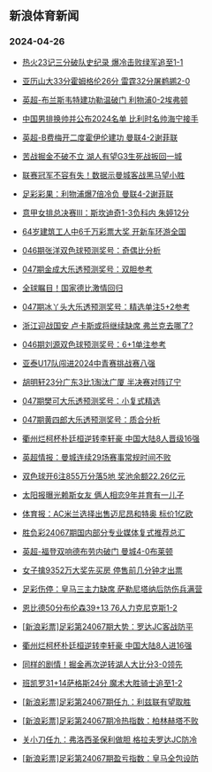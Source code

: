 ## 新浪体育新闻 
### 2024-04-26

+ [热火23记三分破队史纪录 爆冷击败绿军追至1-1](https://sports.sina.com.cn/basketball/nba/2024-04-25/doc-inasziaa6118090.shtml)

+ [亚历山大33分霍姆格伦26分 雷霆32分屠鹈鹕2-0](https://sports.sina.com.cn/basketball/nba/2024-04-25/doc-inasziaa6146630.shtml)

+ [英超-布兰斯韦特建功勒温破门 利物浦0-2埃弗顿](https://sports.sina.com.cn/g/pl/2024-04-25/doc-inaszaue7746282.shtml)

+ [中国男排换帅并公布2024名单 比利时名帅海宁接手](https://sports.sina.com.cn/others/volleyball/2024-04-25/doc-inaszaue6233027.shtml)

+ [英超-B费梅开二度霍伊伦建功 曼联4-2谢菲联](https://sports.sina.com.cn/g/pl/2024-04-25/doc-inaszaue6197879.shtml)

+ [苦战掘金不破不立 湖人有望G3生死战扳回一城](https://sports.sina.com.cn/l/2024-04-25/doc-inasztrw7489901.shtml)

+ [联赛冠军不容有失！数据示曼城客战黑马望小胜](https://sports.sina.com.cn/l/2024-04-25/doc-inasywnh7863526.shtml)

+ [足彩彩果：利物浦爆7倍冷负 曼联4-2谢菲联](https://sports.sina.com.cn/l/2024-04-25/doc-inasywnh7865623.shtml)

+ [意甲女排总决赛III：斯坎迪奇1-3负科内 朱婷12分](https://sports.sina.com.cn/others/volleyball/2024-04-25/doc-inasywnh7855843.shtml)

+ [64岁建筑工人中6千万彩票大奖 开新车环游全国](https://sports.sina.com.cn/l/2024-04-25/doc-inasywnh6312084.shtml)

+ [046期张洋双色球预测奖号：奇偶比分析](https://sports.sina.com.cn/l/2024-04-25/doc-inasziaa6124311.shtml)

+ [047期金成大乐透预测奖号：双胆参考](https://sports.sina.com.cn/l/2024-04-25/doc-inaszpiy6046827.shtml)

+ [全球瞩目！国家德比激情回归](https://sports.sina.com.cn/g/laliga/2024-04-25/doc-inaszxxu7454029.shtml)

+ [047期冰丫头大乐透预测奖号：精选单注5+2参考](https://sports.sina.com.cn/l/2024-04-25/doc-inaszpiy6044016.shtml)

+ [浙江迎战国安 卢卡斯或将继续缺席 弗兰克去哪了?](https://sports.sina.com.cn/china/2024-04-25/doc-inaszxxu5886933.shtml)

+ [046期刘源双色球预测奖号：6+1单注参考](https://sports.sina.com.cn/l/2024-04-25/doc-inasziaa6121238.shtml)

+ [亚泰U17队闯进2024中青赛挑战赛八强](https://sports.sina.com.cn/china/2024-04-25/doc-inaszaue6228120.shtml)

+ [胡明轩23分广东3比1淘汰广厦 半决赛对阵辽宁](https://sports.sina.com.cn/basketball/cba/2024-04-25/doc-inatakpq5743224.shtml)

+ [047期樊可大乐透预测奖号：小复式精选](https://sports.sina.com.cn/l/2024-04-25/doc-inaszpiy6045779.shtml)

+ [047期黄四郎大乐透预测奖号：质合分析](https://sports.sina.com.cn/l/2024-04-25/doc-inaszpiy6046696.shtml)

+ [衢州烂柯杯朴廷桓逆转李轩豪 中国大陆8人晋级16强](https://sports.sina.com.cn/go/2024-04-25/doc-inaszxxu7480223.shtml)

+ [英超情报：曼城连续29场赛事常规时间不败](https://sports.sina.com.cn/l/2024-04-25/doc-inasziaa7662682.shtml)

+ [双色球开6注855万分落5地 奖池余额22.26亿元](https://sports.sina.com.cn/l/2024-04-25/doc-inatakpq7293006.shtml)

+ [太阳报曝光赖斯女友 俩人相恋9年并育有一儿子](https://sports.sina.com.cn/g/pl/2024-04-25/doc-inasztrw5997499.shtml)

+ [体育报：AC米兰选择出售迈尼昂和特奥 标价1亿欧](https://sports.sina.com.cn/g/seriea/2024-04-25/doc-inasztrw5958027.shtml)

+ [胜负彩24067期国内部分专业媒体复式推荐总汇](https://sports.sina.com.cn/l/2024-04-25/doc-inaszaue7766779.shtml)

+ [英超-福登双响德布劳内破门 曼城4-0布莱顿](https://sports.sina.com.cn/g/pl/2024-04-26/doc-inatcfte6978533.shtml)

+ [女子擒9352万大奖先买房 停售前几分钟才出票](https://sports.sina.com.cn/l/2024-04-26/doc-inatcfte5414988.shtml)

+ [足彩伤停：皇马三主力缺席 萨勒尼塔纳后防伤兵满营](https://sports.sina.com.cn/l/2024-04-25/doc-inasztrw5984784.shtml)

+ [恩比德50分布伦森39+13 76人力克尼克斯1-2](https://sports.sina.com.cn/basketball/nba/2024-04-26/doc-inatcmza5371652.shtml)

+ [[新浪彩票]足彩第24067期大势：罗达JC客战防平](https://sports.sina.com.cn/l/2024-04-26/doc-inatcfte6970389.shtml)

+ [衢州烂柯杯朴廷桓逆转李轩豪 中国大陆8人进16强](https://sports.sina.com.cn/go/2024-04-25/doc-inaszxxu7480223.shtml)

+ [同样的剧情！掘金再次逆转湖人大比分3-0领先](https://sports.sina.com.cn/basketball/nba/2024-04-26/doc-inatcshy6830509.shtml)

+ [班凯罗31+14萨格斯24分 魔术大胜骑士追至1-2](https://sports.sina.com.cn/basketball/nba/2024-04-26/doc-inatcmza5374242.shtml)

+ [[新浪彩票]足彩第24067期任九：利兹联有望取胜](https://sports.sina.com.cn/l/2024-04-26/doc-inatcfte6970930.shtml)

+ [[新浪彩票]足彩第24067期冷热指数：柏林赫塔不败](https://sports.sina.com.cn/l/2024-04-26/doc-inatcfte5421328.shtml)

+ [关小刀任九：弗洛西圣保利做胆 格拉夫罗达JC防冷](https://sports.sina.com.cn/l/2024-04-26/doc-inatcwqw6780203.shtml)

+ [[新浪彩票]足彩第24067期盈亏指数：皇马全包设防](https://sports.sina.com.cn/l/2024-04-26/doc-inatcfte5420971.shtml)

